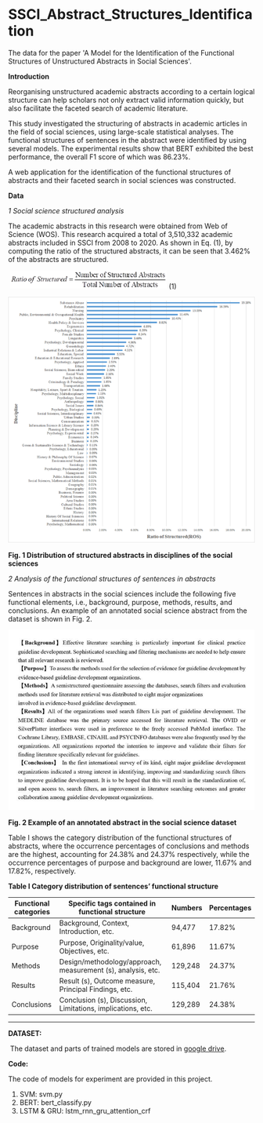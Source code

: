# SSCI_Abstract_Structures_Identification

The data for the paper 'A Model for the Identification of the Functional Structures of Unstructured Abstracts in Social Sciences'.



**Introduction**

Reorganising unstructured academic abstracts according to a certain logical structure can help scholars not only  extract valid information quickly, but also facilitate the faceted search of academic literature.

This study investigated the structuring of abstracts in academic articles in the field of social sciences, using large-scale statistical analyses. The functional structures of sentences in the abstract  were identified  by using several models. The experimental results show that BERT exhibited the best performance, the overall F1 score of which was 86.23%.

A web application for the identification of the functional structures of abstracts and their faceted search in social sciences was constructed.



**Data**

*1 Social science structured analysis*

The academic abstracts in this research were obtained from Web of Science (WOS).  This research acquired a total of 3,510,332 academic abstracts included in SSCI from 2008 to 2020.  As shown in Eq. (1), by computing the ratio of the structured abstracts, it can be seen that 3.462% of the abstracts are structured. 

​									<img src="image/clip_image002.png" alt="img" style="zoom:67%;" />          (1) 

<img src="image/clip_image004.png" alt="img" style="zoom: 80%;" />

**Fig. 1 Distribution of structured abstracts in disciplines of the social sciences**

 

*2 Analysis of the functional structures of sentences in abstracts*

Sentences in abstracts in the social sciences include the following five functional elements, i.e., background, purpose, methods, results, and conclusions. An example of an annotated social science abstract from the dataset is shown in Fig. 2.

![](image/clip_image006.jpg)

**Fig. 2 Example of an annotated abstract in the social science dataset**

Table Ⅰ shows the category distribution of the functional structures of abstracts, where the occurrence percentages of conclusions and methods are the highest, accounting for 24.38% and 24.37% respectively, while the occurrence percentages of purpose and background are lower, 11.67% and 17.82%, respectively.

**Table Ⅰ Category distribution of sentences’ functional structure**

| Functional categories | Specific tags contained in functional structure              | Numbers | Percentages |
| --------------------- | ------------------------------------------------------------ | ------- | ----------- |
| Background            | Background, Context, Introduction, etc.                      | 94,477  | 17.82%      |
| Purpose               | Purpose, Originality/value, Objectives, etc.                 | 61,896  | 11.67%      |
| Methods               | Design/methodology/approach, measurement (s), analysis, etc. | 129,248 | 24.37%      |
| Results               | Result (s), Outcome measure, Principal Findings, etc.        | 115,404 | 21.76%      |
| Conclusions           | Conclusion (s), Discussion, Limitations, implications, etc.  | 129,289 | 24.38%      |

------


**DATASET:**

​        The dataset and parts of trained models are stored in [google drive](https://drive.google.com/drive/folders/1XKtxUvnAhrLLWNZO0WKCqifMuTFkOIxe?usp=sharing).

**Code:**

The code of models for experiment are provided in this project.

1. SVM: svm.py
2. BERT: bert_classify.py
3. LSTM & GRU: lstm_rnn_gru_attention_crf


